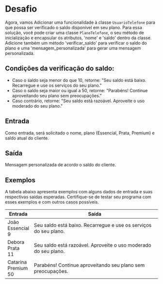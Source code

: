 # Desafio

Agora, vamos Adicionar uma funcionalidade à classe `UsuarioTelefone` para que possa ser verificado o saldo disponível em seu plano. Para essa solução, você pode criar uma classe `PlanoTelefone`, o seu método de inicialização e encapsular os atributos, 'nome' e 'saldo' dentro da classe. Adicione também um método 'verificar_saldo' para verificar o saldo do plano e uma 'mensagem_personalizada' para gerar uma mensagem personalizada.

## Condições da verificação do saldo:

- Caso o saldo seja menor do que 10, retorne: "Seu saldo está baixo. Recarregue e use os serviços do seu plano."
- Caso o saldo seja maior ou igual a 50, retorne: "Parabéns! Continue aproveitando seu plano sem preocupações."
- Caso contrário, retorne: "Seu saldo está razoável. Aproveite o uso moderado do seu plano."

## Entrada

Como entrada, será solicitado o nome, plano (Essencial, Prata, Premium) e saldo atual do cliente.

## Saída

Mensagem personalizada de acordo o saldo do cliente.

## Exemplos

A tabela abaixo apresenta exemplos com alguns dados de entrada e suas respectivas saídas esperadas. Certifique-se de testar seu programa com esses exemplos e com outros casos possíveis.

| Entrada | Saída |
|---------|-------|
| João<br>Essencial<br>9 | Seu saldo está baixo. Recarregue e use os serviços do seu plano. |
| Debora<br>Prata<br>11 | Seu saldo está razoável. Aproveite o uso moderado do seu plano. |
| Catarina<br>Premium<br>50 | Parabéns! Continue aproveitando seu plano sem preocupações. |

